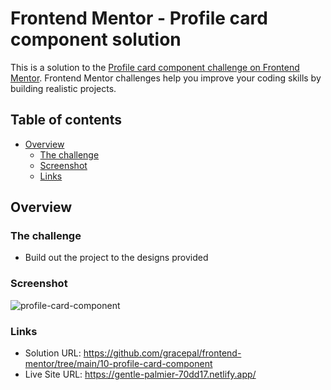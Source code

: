 # Frontend Mentor - Profile card component solution

This is a solution to the [Profile card component challenge on Frontend Mentor](https://www.frontendmentor.io/challenges/profile-card-component-cfArpWshJ). Frontend Mentor challenges help you improve your coding skills by building realistic projects.

## Table of contents

- [Overview](#overview)
  - [The challenge](#the-challenge)
  - [Screenshot](#screenshot)
  - [Links](#links)

## Overview

### The challenge

- Build out the project to the designs provided

### Screenshot

![profile-card-component](https://github.com/gracepal/frontend-mentor/assets/131278381/ffaf14e0-ce95-46e8-b8d8-dc573062006b)

### Links

- Solution URL: https://github.com/gracepal/frontend-mentor/tree/main/10-profile-card-component
- Live Site URL: https://gentle-palmier-70dd17.netlify.app/
